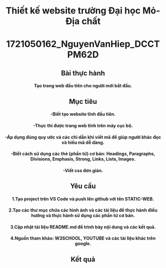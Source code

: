 <html lang="en">
<body>
 <header>
  <h1>Thiết kế website trường Đại học Mỏ-Địa chất</h1>
  <h1>1721050162_NguyenVanHiep_DCCTPM62D</h1>
  <h2>Bài thực hành</h2>
  <h4>Tạo trang web đầu tiên cho người mới bắt đầu.</h4>
  <h2>Mục tiêu</h2>
     <h4>-Biết tạo website tĩnh đầu tiên.</h4>
     <h4>-Thực thi được trang web tĩnh trên máy cục bộ.</h4>
     <h4>-Áp dụng đúng quy ước và các chỉ dẫn khi viết mã để giúp người khác đọc và hiểu mã dễ dàng.</h4>
     <h4>-Biết cách sử dụng các thẻ (phần tử) cơ bản: Headings, Paragraphs, Divisions, Emphasis, Strong, Links, Lists, Images.</h4>
     <h4>-Viết css đơn giản.</h4>
  <h2>Yêu cầu</h2>
      <h4>1.Tạo project trên VS Code và push lên github với tên STATIC-WEB.</h4>
      <h4>2.Tạo các thư mục chứa các hình ảnh và các tài liệu để thực hành điều hướng và thực hành sử dụng các phần tử cơ bản.</h4>
      <h4>3.Cập nhật tài liệu README.md để trình bày nội dung và các kết quả.</h4>
      <h4>4.Nguồn tham khảo: W3SCHOOL, YOUTUBE và các tài liệu khác trên google.</h4>
  <h2>Kết quả</h2>
</html>